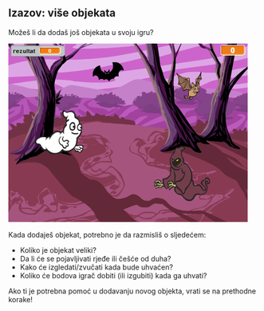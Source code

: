## Izazov: više objekata

Možeš li da dodaš još objekata u svoju igru?

![snimak ekrana](images/ghost-final.png)

Kada dodaješ objekat, potrebno je da razmisliš o sljedećem:

+ Koliko je objekat veliki?
+ Da li će se pojavljivati rjeđe ili češće od duha?
+ Kako će izgledati/zvučati kada bude uhvaćen?
+ Koliko će bodova igrač dobiti (ili izgubiti) kada ga uhvati?

Ako ti je potrebna pomoć u dodavanju novog objekta, vrati se na prethodne korake!